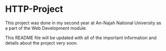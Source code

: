 # HTTP-Project
This project was done in my second year at An-Najah National University as a part of the Web Development module.

This README file will be updated with all of the important information and details about the project very soon.
